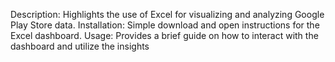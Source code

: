 Description: Highlights the use of Excel for visualizing and analyzing Google Play Store data.
Installation: Simple download and open instructions for the Excel dashboard.
Usage: Provides a brief guide on how to interact with the dashboard and utilize the insights
